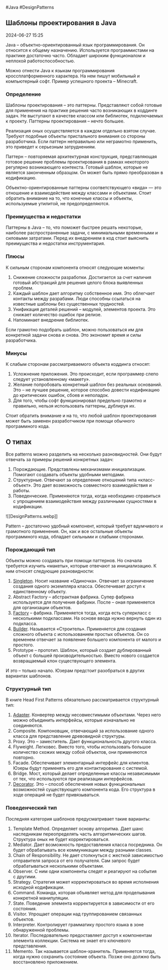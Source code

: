 #Java #DesignPatterns

## Шаблоны проектирования в Java

2024-06-27 15:25

Java – объектно-ориентированный язык программирования. Он относится к общему назначению. Используется программистами на практике достаточно часто. Обладает широким функционалом и неплохой работоспособностью.

Можно отнести Java к языкам программирования кроссплатформенного характера. На нем пишут мобильный и компьютерный софт. Пример успешного проекта – Minecraft.

### Определение

Шаблоны проектирования – это паттерны. Представляют собой готовые для применения на практике решения часто возникающих в коддинге задач. Не выступают в качестве классом или библиотек, подключаемых к проекту. Паттерны проектирования – нечто большее.

Реализация оных осуществляется в каждом отдельно взятом случае. Требуют подобные объекты пристального внимания со стороны разработчика. Если паттерн неправильно или неграмотно применить, это приведет к серьезным затруднениям.

Паттерн – повторяемая архитектурная конструкция, представляющая готовое решение проблемы проектирования в рамках некоторого регулярно возникающего контекста. Готовый шаблон, которые не является законченным образцом. Он может быть прямо преобразован в кодификацию.

Объектно-ориентированные паттерны соответствующего «вида» — это отношение и взаимодействие между классами и объектами. Стоит обратить внимание на то, что конечные классы и объекты, используемые утилитой, не предопределяются.

### Преимущества и недостатки

Паттерны в Java – то, что поможет быстрее решать некоторые, наиболее распространенные задачи, с минимальными временными и силовыми затратами. Перед их внедрением в код стоит выяснить преимущества и недостатки инструментария.

### Плюсы

К сильным сторонам компонента относят следующие моменты:

1. Снижение сложности разработки. Достигается за счет наличия готовый абстракций для решения целого блока выявленных проблем.
2. Каждый шаблон дает алгоритму собственное имя. Это облегчает контакты между разрабами. Люди способны ссылаться на известные шаблоны без существенных трудностей.
3. Унификация деталей решений – модулей, элементов проекта. Это снижает количество ошибок при релизе.
4. Напоминает внедрение библиотек.

Если грамотно подобрать шаблон, можно пользоваться им для конкретной задачи снова и снова. Это экономит время и силы разработчика.

### Минусы

К слабым сторонам рассматриваемого объекта коддинга относят:

1. Усложнение приложения. Это происходит, если программер слепо следует установленному «макету».
2. Желание попробовать конкретный шаблон без реальных оснований. Это – не лучшее решение, которое способно довести кодификацию до критических ошибок, сбоев и неполадок.
3. Для того, чтобы софт функционировал предельно грамотно и правильно, нельзя использовать паттерны, дублируя их.

Стоит обратить внимание и на то, что любой шаблон проектирования может быть заменен разработчиком при помощи обычного программного кода.

## О типах

Все patterns можно разделить на несколько разновидностей. Они будут отвечать за примеры решений конкретных задач:

1. Порождающие. Представлены механизмами инициализации. Помогают создавать объекты удобными методами.
2. Структурные. Отвечают за определение отношений типа «класс-объект». Это дает возможность совместного взаимодействия и работы.
3. Поведенческие. Применяются тогда, когда необходимо справиться с упрощением взаимодействия между различными сущностями в кодификации.

![[DesignPatterns.webp]]

Pattern – достаточно удобный компонент, который требует вдумчивого и грамотного применения. Он, как и все остальные объекты программного кода, обладает сильными и слабыми сторонами.

### Порождающий тип

Объекты можно создавать при помощи паттернов. Но сначала требуется изучить «макеты», которые отвечают за инициализацию. К ним относят следующие разновидности:

1. [Singleton](Singleton). Носит название «Одиночка». Отвечает за ограничение создания одного экземпляра класса. Обеспечивает доступ к единственному объекту.
2. Abstract Factory – абстрактная фабрика. Супер фабрика используется для получения фабрики. После – оная применяется для организации объектов.
3. [Factory](Factory) – фабрика. Применяется тогда, когда есть суперкласс с несколькими подклассами. На основе ввода нужно вернуть один из подкласса.
4. [Builder](Builder). Называется «Строитель». Применяется для создания сложного объекта с использованием простых объектов. Он со временем отвечает за появление большего компонента от малого и простого.
5. Prototype – прототип. Шаблон, который создает дублированный объект с большей производительностью. Вместо нового создается возвращаемый клон существующего элемента.

И это – только начало. Юзерам предстоит разобраться в других вариантах шаблонов.

### Структурный тип

В книге Head First Patterns обязательно рассматривается структурный тип:

1. [Adapter](Adapter). Конвертер между несовместимыми объектами. Через него можно объединить интерфейсы, которые изначально не соединяются.
2. Composite. Компоновщик, отвечающий за использование одного класса для представление древовидной структуры.
3. Proxy. Это – заместитель. Дает функциональность другого класса.
4. Flyweight. Легковес. Вместо того, чтобы использовать большое количество схожих между собой объектов, они применяются повторно.
5. Facade. Обеспечивает элементарный интерфейс для клиентов. Юзеры будут применять его для контактирования с системой.
6. Bridge. Мост, который делает определенные классы независимыми от тех, что используются при реализации интерфейсов.
7. [Decorator](Decorator). Это – способ обеспечения новых функциональных возможностей существующего компонента кода. Его структура в ходе операций не будет привязываться.

### Поведенческий тип

Последняя категория шаблонов предусматривает такие варианты:

1. Template Method. Определяет основу алгоритма. Дает шанс наследникам переопределять часть алгоритмических шагов. Структура оных не будет корректироваться.
2. Mediator. Дает возможность предоставления класса посредника. Он будет обрабатывать все коммуникации между разными classes.
3. Chain of Responsibility. Не дает столкнуться с жесткой зависимостью отправителя запроса от его получателя. Сам запрос будет обрабатываться несколькими объектами.
4. Observer. С ним одни компоненты следят и реагируют на события с другими.
5. Strategy. Стратегия может корректироваться во время исполнения исходной кодификации.
6. Command. Команда, которая объявляет метод для проделывания конкретной манипуляции.
7. State. Поведение элемента корректируется в зависимости от его состояния.
8. Visitor. Упрощает операции над группированием связанных объектов.
9. Interpreter. Контролирует грамматику простого языка в зоне обнаруженной проблемы.
10. Iterator. Последовательно предоставляет доступ к компонентам элемента коллекции. Система не знает его ключевого представления.
11. Memento. Так называется шаблон-хранитель. Применяется тогда, когда нужно сохранить состояние объекта. Позже оно должно быть восстановлено приложением.

